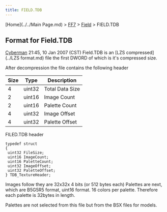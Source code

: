 ```yaml
---
title: FIELD.TDB
---
```


[Home](../../Main Page.md) > [FF7](../../FF7.md) > [Field](../Field.md) > FIELD.TDB

## Format for Field.TDB

[Cyberman](User:Cyberman "wikilink") 21:45, 10 Jan 2007 (CST) Field.TDB is an [LZS compressed](../LZS format.md) file the first DWORD of which is it's compressed size.

After decompression the file contains the following header

| Size | Type   | Description     |
|------|--------|-----------------|
| 4    | uint32 | Total Data Size |
| 2    | uint16 | Image Count     |
| 2    | uint16 | Palette Count   |
| 4    | uint32 | Image Offset    |
| 4    | uint32 | Palette Offset  |

FILED.TDB header

`typedef struct`  
`{`  
` uint32 FileSize;`  
` uint16 ImageCount;`  
` uint16 PaletteCount;`  
` uint32 ImageOffset;`  
` uint32 PaletteOffset;`  
`} TDB_TextureHeader;`

Images follow they are 32x32x 4 bits (or 512 bytes each) Palettes are next, which are B5G5R5 format, uint16 format. 16 colors per palette. Therefore each palette is 32bytes in length.

Palettes are not selected from this file but from the BSX files for models.
